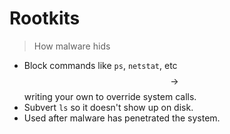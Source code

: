 # Rootkits
> How malware hids

* Block commands like `ps`, `netstat`, etc $$\rightarrow$$ writing your own to override system calls.
* Subvert `ls` so it doesn't show up on disk.
* Used after malware has penetrated the system.
